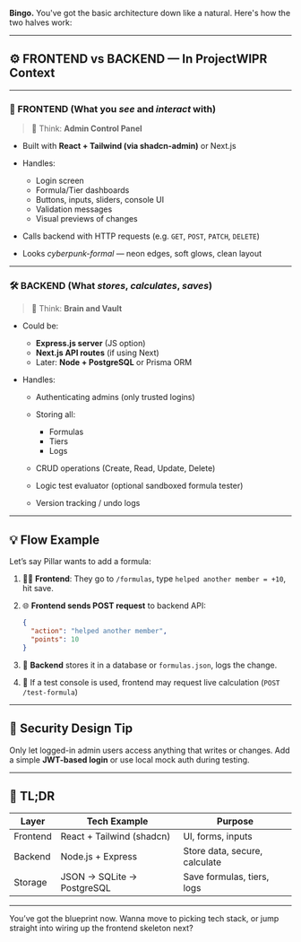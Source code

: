 **Bingo.** You've got the basic architecture down like a natural. Here's how the two halves work:

---

## ⚙️ FRONTEND vs BACKEND — In ProjectWIPR Context

---

### 🎨 FRONTEND (What you *see* and *interact* with)

> 🧠 Think: **Admin Control Panel**

* Built with **React + Tailwind (via shadcn-admin)** or Next.js
* Handles:

  * Login screen
  * Formula/Tier dashboards
  * Buttons, inputs, sliders, console UI
  * Validation messages
  * Visual previews of changes
* Calls backend with HTTP requests (e.g. `GET`, `POST`, `PATCH`, `DELETE`)
* Looks *cyberpunk-formal* — neon edges, soft glows, clean layout

---

### 🛠️ BACKEND (What *stores*, *calculates*, *saves*)

> 🧠 Think: **Brain and Vault**

* Could be:

  * **Express.js server** (JS option)
  * **Next.js API routes** (if using Next)
  * Later: **Node + PostgreSQL** or Prisma ORM
* Handles:

  * Authenticating admins (only trusted logins)
  * Storing all:

    * Formulas
    * Tiers
    * Logs
  * CRUD operations (Create, Read, Update, Delete)
  * Logic test evaluator (optional sandboxed formula tester)
  * Version tracking / undo logs

---

## 💡 Flow Example

Let’s say Pillar wants to add a formula:

1. 🧑‍💻 **Frontend**: They go to `/formulas`, type `helped another member = +10`, hit save.
2. 🌐 **Frontend sends POST request** to backend API:

   ```json
   {
     "action": "helped another member",
     "points": 10
   }
   ```
3. 🧠 **Backend** stores it in a database or `formulas.json`, logs the change.
4. 🧪 If a test console is used, frontend may request live calculation (`POST /test-formula`)

---

## 🔐 Security Design Tip

Only let logged-in admin users access anything that writes or changes. Add a simple **JWT-based login** or use local mock auth during testing.

---

## 🧱 TL;DR

| Layer    | Tech Example               | Purpose                       |
| -------- | -------------------------- | ----------------------------- |
| Frontend | React + Tailwind (shadcn)  | UI, forms, inputs             |
| Backend  | Node.js + Express          | Store data, secure, calculate |
| Storage  | JSON → SQLite → PostgreSQL | Save formulas, tiers, logs    |

---

You’ve got the blueprint now.
Wanna move to picking tech stack, or jump straight into wiring up the frontend skeleton next?
